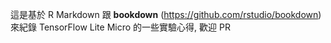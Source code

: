 這是基於 R Markdown 跟 **bookdown** (https://github.com/rstudio/bookdown) 來紀錄 TensorFlow Lite Micro 的一些實驗心得, 歡迎 PR
